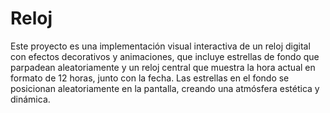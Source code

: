 # Reloj
Este proyecto es una implementación visual interactiva de un reloj digital con efectos decorativos y animaciones, que incluye estrellas de fondo que parpadean aleatoriamente y un reloj central que muestra la hora actual en formato de 12 horas, junto con la fecha. Las estrellas en el fondo se posicionan aleatoriamente en la pantalla, creando una atmósfera estética y dinámica.
